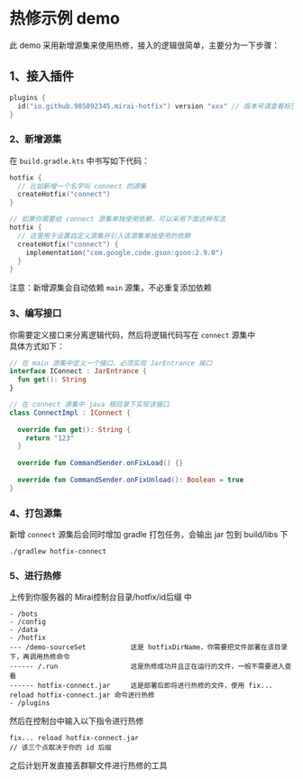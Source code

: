 # 热修示例 demo
 此 demo 采用新增源集来使用热修，接入的逻辑很简单，主要分为一下步骤：

## 1、接入插件
```kotlin
plugins {
  id("io.github.985892345.mirai-hotfix") version "xxx" // 版本号请查看标签
}
```

### 2、新增源集
在 `build.gradle.kts` 中书写如下代码：
```kotlin
hotfix {
  // 比如新增一个名字叫 connect 的源集
  createHotfix("connect")
}

// 如果你需要给 connect 源集单独使用依赖，可以采用下面这种写法
hotfix {
  // 这里用于设置自定义源集并引入该源集单独使用的依赖
  createHotfix("connect") {
    implementation("com.google.code.gson:gson:2.9.0")
  }
}
```
注意：新增源集会自动依赖 `main` 源集，不必重复添加依赖

### 3、编写接口
你需要定义接口来分离逻辑代码，然后将逻辑代码写在 `connect` 源集中  
具体方式如下：
```kotlin
// 在 main 源集中定义一个接口，必须实现 JarEntrance 接口
interface IConnect : JarEntrance {
  fun get(): String
}

// 在 connect 源集中 java 根目录下实现该接口
class ConnectImpl : IConnect {
  
  override fun get(): String {
    return "123"
  }
  
  override fun CommandSender.onFixLoad() {}
  
  override fun CommandSender.onFixUnload(): Boolean = true
}
```

### 4、打包源集
新增 `connect` 源集后会同时增加 gradle 打包任务，会输出 jar 包到 build/libs 下
```
./gradlew hotfix-connect
```

### 5、进行热修
上传到你服务器的 Mirai控制台目录/hotfix/id后缀 中
```
- /bots
- /config
- /data
- /hotfix
--- /demo-sourceSet           这是 hotfixDirName，你需要把文件部署在该目录下，再调用热修命令
------ /.run                  这是热修成功并且正在运行的文件，一般不需要进入查看
------ hotfix-connect.jar     这是部署后即将进行热修的文件，使用 fix... reload hotfix-connect.jar 命令进行热修
- /plugins
```

然后在控制台中输入以下指令进行热修
```
fix... reload hotfix-connect.jar 
// 该三个点取决于你的 id 后缀
```

之后计划开发直接丢群聊文件进行热修的工具


